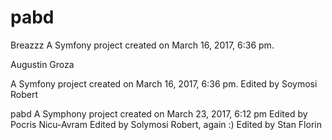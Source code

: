 pabd
====

Breazzz
A Symfony project created on March 16, 2017, 6:36 pm.



Augustin Groza

A Symfony project created on March 16, 2017, 6:36 pm.
Edited by Soymosi Robert

pabd
A Symphony project created on March 23, 2017, 6:12 pm
Edited by Pocris Nicu-Avram
Edited by Solymosi Robert, again :)
Edited by Stan Florin
